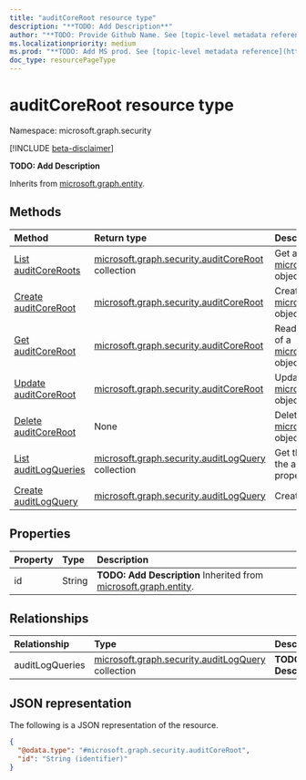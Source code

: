 ```yaml
---
title: "auditCoreRoot resource type"
description: "**TODO: Add Description**"
author: "**TODO: Provide Github Name. See [topic-level metadata reference](https://aka.ms/msgo?pagePath=Document-APIs/Guidelines/Metadata)**"
ms.localizationpriority: medium
ms.prod: "**TODO: Add MS prod. See [topic-level metadata reference](https://aka.ms/msgo?pagePath=Document-APIs/Guidelines/Metadata)**"
doc_type: resourcePageType
---
```


# auditCoreRoot resource type

Namespace: microsoft.graph.security

[!INCLUDE [beta-disclaimer](../../includes/beta-disclaimer.md)]

**TODO: Add Description**


Inherits from [microsoft.graph.entity](../resources/entity.md).

## Methods
|Method|Return type|Description|
|:---|:---|:---|
|[List auditCoreRoots](../api/security-security-list-auditcore.md)|[microsoft.graph.security.auditCoreRoot](../resources/security-auditcoreroot.md) collection|Get a list of the [microsoft.graph.security.auditCoreRoot](../resources/security-auditcoreroot.md) objects and their properties.|
|[Create auditCoreRoot](../api/security-security-post-auditcore.md)|[microsoft.graph.security.auditCoreRoot](../resources/security-auditcoreroot.md)|Create a new [microsoft.graph.security.auditCoreRoot](../resources/security-auditcoreroot.md) object.|
|[Get auditCoreRoot](../api/security-auditcoreroot-get.md)|[microsoft.graph.security.auditCoreRoot](../resources/security-auditcoreroot.md)|Read the properties and relationships of a [microsoft.graph.security.auditCoreRoot](../resources/security-auditcoreroot.md) object.|
|[Update auditCoreRoot](../api/security-auditcoreroot-update.md)|[microsoft.graph.security.auditCoreRoot](../resources/security-auditcoreroot.md)|Update the properties of a [microsoft.graph.security.auditCoreRoot](../resources/security-auditcoreroot.md) object.|
|[Delete auditCoreRoot](../api/security-security-delete-auditcore.md)|None|Delete a [microsoft.graph.security.auditCoreRoot](../resources/security-auditcoreroot.md) object.|
|[List auditLogQueries](../api/security-auditcoreroot-list-auditlogqueries.md)|[microsoft.graph.security.auditLogQuery](../resources/security-auditlogquery.md) collection|Get the auditLogQuery resources from the auditLogQueries navigation property.|
|[Create auditLogQuery](../api/security-auditcoreroot-post-auditlogqueries.md)|[microsoft.graph.security.auditLogQuery](../resources/security-auditlogquery.md)|Create a new auditLogQuery object.|

## Properties
|Property|Type|Description|
|:---|:---|:---|
|id|String|**TODO: Add Description** Inherited from [microsoft.graph.entity](../resources/entity.md).|

## Relationships
|Relationship|Type|Description|
|:---|:---|:---|
|auditLogQueries|[microsoft.graph.security.auditLogQuery](../resources/security-auditlogquery.md) collection|**TODO: Add Description**|

## JSON representation
The following is a JSON representation of the resource.
<!-- {
  "blockType": "resource",
  "keyProperty": "id",
  "@odata.type": "microsoft.graph.security.auditCoreRoot",
  "baseType": "microsoft.graph.entity",
  "openType": false
}
-->
``` json
{
  "@odata.type": "#microsoft.graph.security.auditCoreRoot",
  "id": "String (identifier)"
}
```


